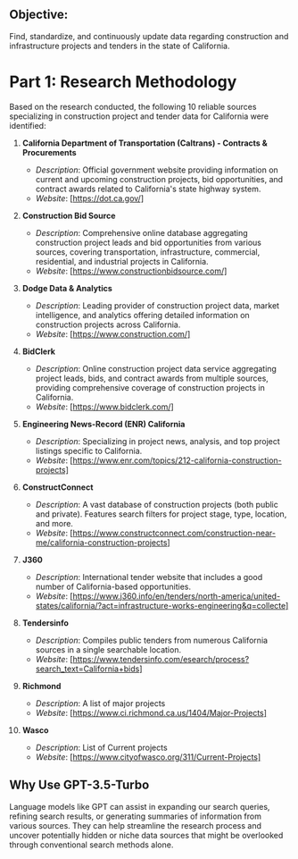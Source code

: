## Objective:

Find, standardize, and continuously update data regarding construction and infrastructure projects and tenders in the state of California.

# Part 1: Research Methodology

Based on the research conducted, the following 10 reliable sources specializing in construction project and tender data for California were identified:

1. **California Department of Transportation (Caltrans) - Contracts & Procurements**

   - _Description_: Official government website providing information on current and upcoming construction projects, bid opportunities, and contract awards related to California's state highway system.
   - _Website_: [https://dot.ca.gov/]

2. **Construction Bid Source**

   - _Description_: Comprehensive online database aggregating construction project leads and bid opportunities from various sources, covering transportation, infrastructure, commercial, residential, and industrial projects in California.
   - _Website_: [https://www.constructionbidsource.com/]

3. **Dodge Data & Analytics**

   - _Description_: Leading provider of construction project data, market intelligence, and analytics offering detailed information on construction projects across California.
   - _Website_: [https://www.construction.com/]

4. **BidClerk**

   - _Description_: Online construction project data service aggregating project leads, bids, and contract awards from multiple sources, providing comprehensive coverage of construction projects in California.
   - _Website_: [https://www.bidclerk.com/]

5. **Engineering News-Record (ENR) California**

   - _Description_: Specializing in project news, analysis, and top project listings specific to California.
   - _Website_: [https://www.enr.com/topics/212-california-construction-projects]

6. **ConstructConnect**

   - _Description_: A vast database of construction projects (both public and private). Features search filters for project stage, type, location, and more.
   - _Website_: [https://www.constructconnect.com/construction-near-me/california-construction-projects]

7. **J360**

   - _Description_: International tender website that includes a good number of California-based opportunities.
   - _Website_: [https://www.j360.info/en/tenders/north-america/united-states/california/?act=infrastructure-works-engineering&q=collecte]

8. **Tendersinfo**

   - _Description_: Compiles public tenders from numerous California sources in a single searchable location.
   - _Website_: [https://www.tendersinfo.com/esearch/process?search_text=California+bids]

9. **Richmond**

   - _Description_: A list of major projects
   - _Website_: [https://www.ci.richmond.ca.us/1404/Major-Projects]

10. **Wasco**
    - _Description_: List of Current projects
    - _Website_: [https://www.cityofwasco.org/311/Current-Projects]

## Why Use GPT-3.5-Turbo

Language models like GPT can assist in expanding our search queries, refining search results, or generating summaries of information from various sources. They can help streamline the research process and uncover potentially hidden or niche data sources that might be overlooked through conventional search methods alone.

